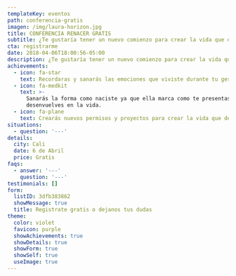 ```yaml
---
templateKey: eventos
path: conferencia-gratis
imagen: /img/laura-horizon.jpg
title: CONFERENCIA RENACER GRATIS
subtitle: ¿Te gustaría tener un nuevo comienzo para crear la vida que deseas?
cta: registrarme
date: 2018-04-06T18:00:56-05:00
description: ¿Te gustaría tener un nuevo comienzo para crear la vida que deseas?
achievements:
  - icon: fa-star
    text: Recordaras y sanarás las emociones que viviste durante tu gestación.
  - icon: fa-medkit
    text: >-
      Sanarás la forma como naciste ya que ella marca como te presentas y te
      desenvuelves en la vida.
  - icon: fa-plane
    text: Crearás nuevos permisos y proyectos para crear la vida que deseas.
situations:
  - question: '---'
details:
  city: Cali
  date: 6 de Abril
  price: Gratis
faqs:
  - answer: '---'
    question: '---'
testimonials: []
form:
  listID: 3dfb383862
  showMessage: true
  title: Registrate gratis o dejanos tus dudas
theme:
  color: violet
  favicon: purple
  showAchievements: true
  showDetails: true
  showForm: true
  showSelf: true
  useImage: true
---
```


